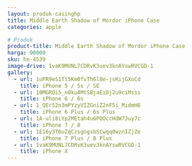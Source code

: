 ```yaml
---
layout: produk-casinghp
title: Middle Earth Shadow of Mordor iPhone Case
categories: apple

# Produk
product-title: Middle Earth Shadow of Mordor iPhone Case
harga: 90000
sku: hn-4539
image-drive: 1vaK9MUNL7CDRvK3uev3knAYswRVCGD-1
gallery:
  - url: 1uPR9eS1Tt5Km0fvTh6l8e-jsKijGXoCd
    title: iPhone 5 / 5s / SE
  - url: 10MGRQi5_n0ku4MtSBjaEiDj2u9ciMsss
    title: iPhone 6 / 6s
  - url: 1_QEr52n3mPYzyVIZGniZ2nF5i_MidmH6
    title: iPhone 6 Plus / 6s Plus
  - url: 1A-uli8iYp2MEtah4u6POOccHdW7Juy7c
    title: iPhone 7 / 8
  - url: 1E16y3T6uZqCzsgogsbSCwqq0wznIZjZe
    title: iPhone 7 Plus / 8 Plus
  - url: 1vaK9MUNL7CDRvK3uev3knAYswRVCGD-1
    title: iPhone X
---
```

